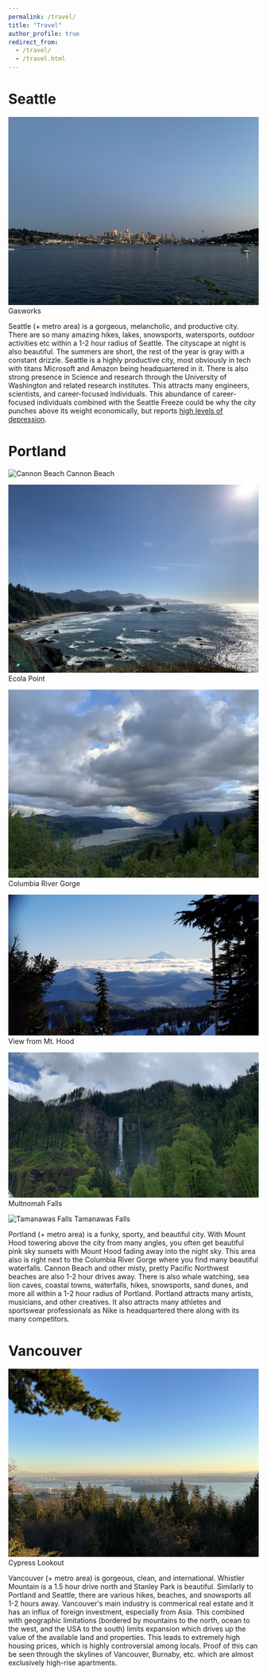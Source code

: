 ```yaml
---
permalink: /travel/
title: "Travel"
author_profile: true
redirect_from: 
  - /travel/
  - /travel.html
---
```


Seattle
======
![Gasworks](/images/gasworks.jpg)
Gasworks

  Seattle (+ metro area) is a gorgeous, melancholic, and productive city. There are so many amazing hikes, lakes, snowsports, watersports, outdoor activities etc within a 1-2 hour radius of Seattle. The cityscape at night is also beautiful. The summers are short, the rest of the year is gray with a constant drizzle. Seattle is a highly productive city, most obviously in tech with titans Microsoft and Amazon being headquartered in it. There is also strong presence in Science and research through the University of Washington and related research institutes. This attracts many engineers, scientists, and career-focused individuals. This abundance of career-focused individuals combined with the Seattle Freeze could be why the city punches above its weight economically, but reports [high levels of depression](https://www.seattletimes.com/seattle-news/data/seattle-still-the-nations-saddest-large-metro-area-survey-shows/). 

Portland
======
![Cannon Beach](/images/cannon.jpg)
Cannon Beach

![Ecola Point](/images/ecola.jpg)
Ecola Point

![Crown Point](/images/crown.jpg)
Columbia River Gorge

![View from Mt. Hood](/images/meadows.jpg)
View from Mt. Hood

![Multnomah Falls](/images/multnomah.jpg)
Multnomah Falls

![Tamanawas Falls](/images/tamanawas.jpg)
Tamanawas Falls

Portland (+ metro area) is a funky, sporty, and beautiful city. With Mount Hood towering above the city from many angles, you often get beautiful pink sky sunsets with Mount Hood fading away into the night sky. This area also is right next to the Columbia River Gorge where you find many beautiful waterfalls. Cannon Beach and other misty, pretty Pacific Northwest beaches are also 1-2 hour drives away. There is also whale watching, sea lion caves, coastal towns, waterfalls, hikes, snowsports, sand dunes, and more all within a 1-2 hour radius of Portland. Portland attracts many artists, musicians, and other creatives. It also attracts many athletes and sportswear professionals as Nike is headquartered there along with its many competitors. 



Vancouver
======
![Cypress Lookout](/images/vancouver.jpg)
Cypress Lookout

Vancouver (+ metro area) is gorgeous, clean, and international. Whistler Mountain is a 1.5 hour drive north and Stanley Park is beautiful. Similarly to Portland and Seattle, there are various hikes, beaches, and snowsports all 1-2 hours away. Vancouver's main industry is commerical real estate and it has an influx of foreign investment, especially from Asia. This combined with geographic limitations (bordered by mountains to the north, ocean to the west, and the USA to the south) limits expansion which drives up the value of the available land and properties. This leads to extremely high housing prices, which is highly controversial among locals. Proof of this can be seen through the skylines of Vancouver, Burnaby, etc. which are almost exclusively high-rise apartments. 